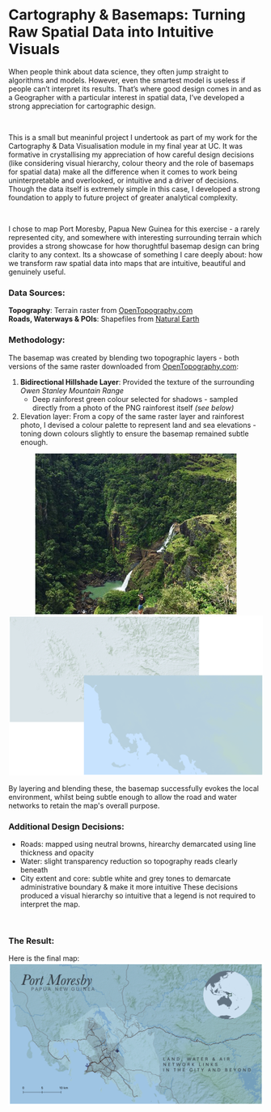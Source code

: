 # Cartography & Basemaps: Turning Raw Spatial Data into Intuitive Visuals
When people think about data science, they often jump straight to algorithms and models. However, even the smartest model is useless if people can’t interpret its results. That’s where good design comes in and as a Geographer with a particular interest in spatial data, I’ve developed a strong appreciation for cartographic design.

<br>

This is a small but meaninful project I undertook as part of my work for the Cartography & Data Visualisation module in my final year at UC. It was formative in crystallising my appreciation of how careful design decisions (like considering visual hierarchy, colour theory and the role of basemaps for spatial data) make all the difference when it comes to work being uninterpretable and overlooked, or intuitive and a driver of decisions. 
Though the data itself is extremely simple in this case, I developed a strong foundation to apply to future project of greater analytical complexity. 

<br>

I chose to map Port Moresby, Papua New Guinea for this exercise - a rarely represented city, and somewhere with interesting surrounding terrain which provides a strong showcase for how thorughtful basemap design can bring clarity to any context. Its a showcase of something I care deeply about: how we transform raw spatial data into maps that are intuitive, beautiful and genuinely useful.
<br>

### Data Sources:

**Topography**: Terrain raster from [OpenTopography.com](https://portal.opentopography.org/datasets) <br>
**Roads, Waterways & POIs**: Shapefiles from [Natural Earth](https://www.naturalearthdata.com/)
<br>

### Methodology:

The basemap was created by blending two topographic layers - both versions of the same raster downloaded from [OpenTopography.com](https://portal.opentopography.org/datasets):

  1. **Bidirectional Hillshade Layer**: Provided the texture of the surrounding *Owen Stanley Mountain Range*
     - Deep rainforest green colour selected for shadows - sampled directly from a photo of the PNG rainforest itself *(see below)*
  2. Elevation layer: From a copy of the same raster layer and rainforest photo, I devised a colour palette to represent land and sea elevations - toning down colours slightly to ensure the basemap remained subtle enough.

<p align='center'>
  <img src=assets/img/colour%20palette%20inspo.png alt="Palette Inspo" width="398" />
  <img src=assets/img/basemap%20layers.png alt="Topographic Layers" width="502" />  
</p>

By layering and blending these, the basemap successfully evokes the local environment, whilst being subtle enough to allow the road and water networks to retain the map's overall purpose.
<br>

### Additional Design Decisions:
  - Roads: mapped using neutral browns, hirearchy demarcated using line thickness and opacity
  - Water: slight transparency reduction so topography reads clearly beneath
  - City extent and core: subtle white and grey tones to demarcate administrative boundary & make it more intuitive
These decisions produced a visual hierarchy so intuitive that a legend is not required to interpret the map.
<br>

### The Result:

Here is the final map:
![Final Map](Port%20Moresby.png)
